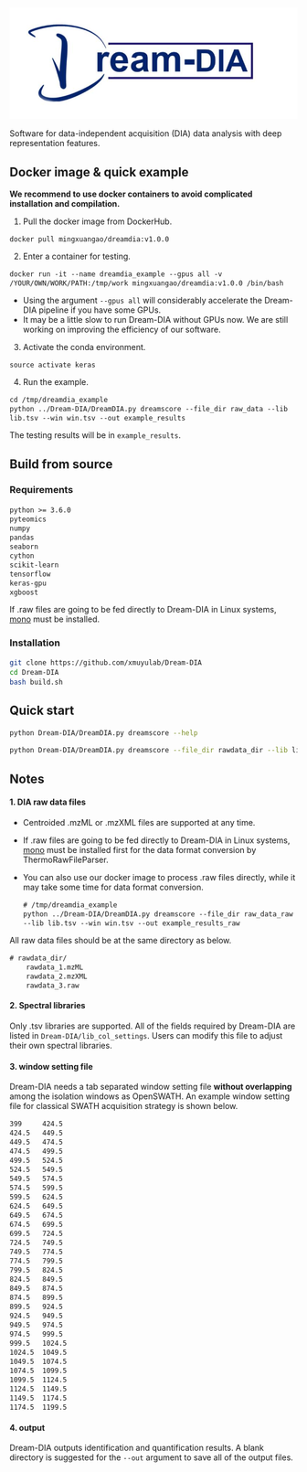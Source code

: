 ![logo](./figures/Dream-DIA.jpg)

Software for data-independent acquisition (DIA) data analysis with deep representation features.

## Docker image & quick example

**We recommend to use docker containers to avoid complicated installation and compilation.** 

1. Pull the docker image from DockerHub.

```shell
docker pull mingxuangao/dreamdia:v1.0.0
```

2. Enter a container for testing.

```shell
docker run -it --name dreamdia_example --gpus all -v /YOUR/OWN/WORK/PATH:/tmp/work mingxuangao/dreamdia:v1.0.0 /bin/bash
```

* Using the argument `--gpus all` will considerably accelerate the Dream-DIA pipeline if you have some GPUs.
* It may be a little slow to run Dream-DIA without GPUs now. We are still working on improving the efficiency of our software.

3. Activate the conda environment.

```shell
source activate keras
```

4. Run the example.

```shell
cd /tmp/dreamdia_example
python ../Dream-DIA/DreamDIA.py dreamscore --file_dir raw_data --lib lib.tsv --win win.tsv --out example_results
```

The testing results will be in `example_results`.

## Build from source

### Requirements

```
python >= 3.6.0
pyteomics
numpy
pandas
seaborn
cython
scikit-learn
tensorflow
keras-gpu
xgboost
```

If .raw files are going to be fed directly to Dream-DIA in Linux systems, [mono](https://www.mono-project.com/download/stable/#download-lin) must be installed.

### Installation

```bash
git clone https://github.com/xmuyulab/Dream-DIA
cd Dream-DIA
bash build.sh
```

## Quick start

```bash
python Dream-DIA/DreamDIA.py dreamscore --help
```

```bash
python Dream-DIA/DreamDIA.py dreamscore --file_dir rawdata_dir --lib library.tsv --win win.tsv --out output_dir
```

## Notes

#### 1. DIA raw data files

* Centroided .mzML or .mzXML files are supported at any time. 

* If .raw files are going to be fed directly to Dream-DIA in Linux systems, [mono](https://www.mono-project.com/download/stable/#download-lin) must be installed first for the data format conversion by ThermoRawFileParser.

* You can also use our docker image to process .raw files directly, while it may take some time for data format conversion.

  ```shell
  # /tmp/dreamdia_example
  python ../Dream-DIA/DreamDIA.py dreamscore --file_dir raw_data_raw --lib lib.tsv --win win.tsv --out example_results_raw
  ```

All raw data files should be at the same directory as below. 

```
# rawdata_dir/
	rawdata_1.mzML
	rawdata_2.mzXML
	rawdata_3.raw
```

#### 2. Spectral libraries

Only .tsv libraries are supported. All of the fields required by Dream-DIA are listed in `Dream-DIA/lib_col_settings`. Users can modify this file to adjust their own spectral libraries.

#### 3. window setting file

Dream-DIA needs a tab separated window setting file **without overlapping** among the isolation windows as OpenSWATH. An example window setting file for classical SWATH acquisition strategy is shown below.

```
399     424.5
424.5   449.5
449.5   474.5
474.5   499.5
499.5   524.5
524.5   549.5
549.5   574.5
574.5   599.5
599.5   624.5
624.5   649.5
649.5   674.5
674.5   699.5
699.5   724.5
724.5   749.5
749.5   774.5
774.5   799.5
799.5   824.5
824.5   849.5
849.5   874.5
874.5   899.5
899.5   924.5
924.5   949.5
949.5   974.5
974.5   999.5
999.5   1024.5
1024.5  1049.5
1049.5  1074.5
1074.5  1099.5
1099.5  1124.5
1124.5  1149.5
1149.5  1174.5
1174.5  1199.5
```

#### 4. output

Dream-DIA outputs identification and quantification results. A blank directory is suggested for the `--out` argument to save all of the output files.

